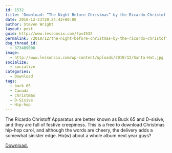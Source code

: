 ```yaml
---
id: 1532
title: 'Download: “The Night Before Christmas” by the Ricardo Christoff Apparatus'
date: 2010-12-23T20:24:42+00:00
author: Steven Wright
layout: post
guid: http://www.lessonsix.com/?p=1532
permalink: /2010/12/the-night-before-christmas-by-the-ricardo-christoff-apparatus/
dsq_thread_id:
  - 373409000
image:
  - http://www.lessonsix.com/wp-content/uploads/2010/12/Santa-Hat.jpg
socialize:
  - socialize
categories:
  - Download
tags:
  - buck 65
  - Canada
  - christmas
  - D-Sisive
  - Hip-hop
---
```

The Ricardo Christoff Apparatus are better known as Buck 65 and D-sisive, and they are full of festive creepiness. This is a free to download Christmas hip-hop carol, and although the words are cheery, the delivery adds a somewhat sinister edge. Ho(w) about a whole album next year guys?

[Download.](http://www.box.net/shared/8qtqu2jd94/1/61790036/578255894)